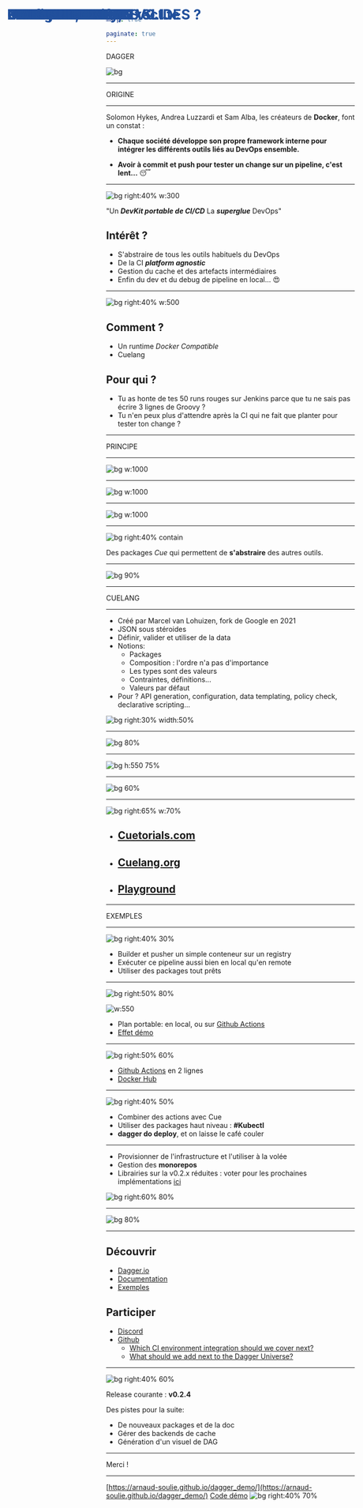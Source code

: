 ```yaml
---
marp: true

paginate: true
---
```

<style>
  
  section{
    background-image: url("ressources/images/background.png");
    background-size: cover;
    }
    
    h1 {
    color: #21509c;
    position: absolute;
    top: 20px; 
    left: 28px;
    font-weight: bold;
  }

  img[alt~="center"] {
    display: block;
    margin: 0 auto;
  }

  section li {
    line-height: 38px;
    font-size:26px
  }
  section.sommaire {
    background-image: url("ressources/images/rose_gauche.png");
  }

  section.sommaire ul li {
    line-height: 50px;
    font-size: 40px;
    position: relative;
    left: 250px;
  }

  section.sommaire>h1 {
    color: #21509c;
    position: absolute;
    top: 50px; 
    left: 350px;
    font-weight: bold;
  }
 section.title {
    background-image: url("ressources/images/background_part.png");
    background-size: cover;
    color: white;
    font-size: 150px;
    text-align: right;
  }

  section.part {
    background-image: url("ressources/images/background_part.png");
    background-size: cover;
    color: white;
    font-size: 150px;
    text-align: center;
  }

  section.part>p {
    color: white;
    position: absolute;
    top: 50%;
    left: 50%;
    font-weight: bold;
    transform: translate(-50%, -50%);
    background: #233a7b;
    width: max-content;

  }

    section.title>p {
    color: white;
    position: absolute;
    top: 45%;
    left: 50%;
    font-weight: bold;
    transform: translate(-50%, -50%);
    background: #233a7b;
    width: max-content;

  }

  </style>


<!-- _class: title -->
DAGGER

![bg](ressources/images/titre.png)

---
<!-- _class: part -->

ORIGINE

---
# UN BESOIN

Solomon Hykes, Andrea Luzzardi et Sam Alba, les créateurs de **Docker**, font un constat :

- **Chaque société développe son propre framework interne pour intégrer les différents outils liés au DevOps ensemble.**

- **Avoir à commit et push pour tester un change sur un pipeline, c'est lent...** :sleeping:

___
# UNE REPONSE


![bg right:40% w:300](ressources/images/dagger_logo.png)

"Un ***DevKit portable de CI/CD***
La ***superglue*** DevOps"

## **Intérêt ?**
- S'abstraire de tous les outils habituels du DevOps
- De la CI ***platform agnostic***
- Gestion du cache et des artefacts intermédiaires
- Enfin du dev et du debug de pipeline en local... :heart_eyes:

---

# DAGGER

![bg right:40% w:500 ](ressources/images/github.png)
## **Comment ?**
- Un runtime *Docker Compatible*
- Cuelang

## **Pour qui ?**
- Tu as honte de tes 50 runs rouges sur Jenkins parce que tu ne sais pas écrire 3 lignes de Groovy ?
 - Tu n'en peux plus d'attendre après la CI qui ne fait que planter pour tester ton change ?
---

<!-- _class: part -->

PRINCIPE  

---

# LE DAG

![bg w:1000 ](ressources/images/dag_init.png)
___

# LE DAG

![bg w:1000 ](ressources/images/dag_nutella.png)
___

# LE DAG

![bg w:1000 ](ressources/images/dag_final.png)

---

# DES INGREDIENTS

![bg right:40% contain ](ressources/images/pkgs_dagger.png)

Des packages *Cue* qui permettent de **s'abstraire** des autres outils.


---

# UN PLAN

![bg 90% ](ressources/images/plan.png)

___

<!-- _class: part -->

CUELANG

---

# Configure, Unify, Execute

- Créé par Marcel van Lohuizen, fork de Google en 2021
- JSON sous stéroides
- Définir, valider et utiliser de la data
- Notions:
  - Packages
  - Composition : l'ordre n'a pas d'importance
  - Les types sont des valeurs
  - Contraintes, définitions...
  - Valeurs par défaut
- Pour ? API generation, configuration, data templating, policy check, declarative scripting...

![bg right:30% width:50%](ressources/images/cuelogo.png)

---

# CUE RECETTE
![bg 80% ](ressources/images/cue1.png)

___

# CUE VALIDATION

![bg h:550 75% ](ressources/images/cue2.png)

___

# CUE GENERATION

![bg 60% ](ressources/images/cue3.png)

---

# POUR DEMARRER

![bg right:65% w:70% ](ressources/images/cuesummary.webp)

- ## [Cuetorials.com](https://cuetorials.com/introduction/)
- ## [Cuelang.org](https://cuelang.org/)
- ## [Playground](https://cuelang.org/play/#cue@export@cue)
___

<!-- _class: part -->

EXEMPLES
___

# BUILD, PUSH...

![bg right:40% 30%](ressources/images/dag_buildpush.png)

- Builder et pusher un simple conteneur sur un registry
- Exécuter ce pipeline aussi bien en local qu'en remote
- Utiliser des packages tout prêts
___

# BUILD, PUSH...

![bg right:50% 80% ](ressources/images/demo1.png)

![w:550](ressources/images/flask.png)
</br>

- Plan portable: en local, ou sur [Github Actions](https://github.com/arnaud-soulie/dagger_demo/actions/workflows/ci_demo2.yml)
- [Effet démo](http://localhost:12345)


___

# BUILD, PUSH...

![bg right:50% 60% ](ressources/images/ghactions.png)

- [Github Actions](https://github.com/arnaud-soulie/dagger_demo/actions/workflows/ci_demo2.yml) en 2 lignes
- [Docker Hub](https://hub.docker.com/r/fgtech/demo2)
---

# ... & DEPLOY

![bg right:40% 50% ](ressources/images/dag_fullapp.png)

- Combiner des actions avec Cue
- Utiliser des packages haut niveau : **#Kubectl**
- **dagger do deploy**, et on laisse le café couler

___

# UN PEU PLUS LOIN

- Provisionner de l'infrastructure et l'utiliser à la volée
- Gestion des **monorepos**
- Librairies sur la v0.2.x réduites : voter pour les prochaines implémentations [ici](https://github.com/dagger/dagger/discussions/1922)

![bg right:60% 80% ](ressources/images/dag_demoEKS.png)

---

# IMPLEMENTATION V0.1.x

![bg 80%](ressources/images/codefinal.png)
___

# ET ENSUITE ?

## **Découvrir**

- [Dagger.io](https://dagger.io/)
- [Documentation](https://docs.dagger.io/)
- [Exemples](https://github.com/dagger/dagger/tree/main/pkg/universe.dagger.io/examples)

## **Participer**

- [Discord](https://discord.gg/AjN9hhbfQj)
- [Github](https://github.com/dagger/dagger)
  - [Which CI environment integration should we cover next?](https://github.com/dagger/dagger/discussions/1677)
  - [What should we add next to the Dagger Universe?](https://github.com/dagger/dagger/discussions/1922)
___

# ET ENSUITE ?

![bg right:40% 60%](ressources/images/stats.png)

Release courante : **v0.2.4**

Des pistes pour la suite:

  - De nouveaux packages et de la doc
  - Gérer des backends de cache
  - Génération d'un visuel de DAG

___

<!-- _class: part -->

Merci !

___

# MAIS OU SONT LES SLIDES ?

[https://arnaud-soulie.github.io/dagger_demo/](https://arnaud-soulie.github.io/dagger_demo/)
[Code démo](https://github.com/arnaud-soulie/dagger_demo/)
![bg right:40% 70% ](ressources/images/qrcode.png)
